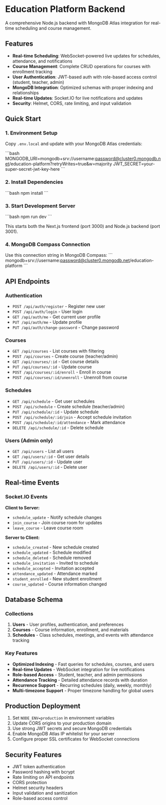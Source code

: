 # Education Platform Backend

A comprehensive Node.js backend with MongoDB Atlas integration for real-time scheduling and course management.

## Features

- **Real-time Scheduling**: WebSocket-powered live updates for schedules, attendance, and notifications
- **Course Management**: Complete CRUD operations for courses with enrollment tracking
- **User Authentication**: JWT-based auth with role-based access control (student, teacher, admin)
- **MongoDB Integration**: Optimized schemas with proper indexing and relationships
- **Real-time Updates**: Socket.IO for live notifications and updates
- **Security**: Helmet, CORS, rate limiting, and input validation

## Quick Start

### 1. Environment Setup

Copy `.env.local` and update with your MongoDB Atlas credentials:

\`\`\`bash
MONGODB_URI=mongodb+srv://username:password@cluster0.mongodb.net/education-platform?retryWrites=true&w=majority
JWT_SECRET=your-super-secret-jwt-key-here
\`\`\`

### 2. Install Dependencies

\`\`\`bash
npm install
\`\`\`

### 3. Start Development Server

\`\`\`bash
npm run dev
\`\`\`

This starts both the Next.js frontend (port 3000) and Node.js backend (port 3001).

### 4. MongoDB Compass Connection

Use this connection string in MongoDB Compass:
\`\`\`
mongodb+srv://username:password@cluster0.mongodb.net/education-platform
\`\`\`

## API Endpoints

### Authentication
- `POST /api/auth/register` - Register new user
- `POST /api/auth/login` - User login
- `GET /api/auth/me` - Get current user profile
- `PUT /api/auth/me` - Update profile
- `PUT /api/auth/change-password` - Change password

### Courses
- `GET /api/courses` - List courses with filtering
- `POST /api/courses` - Create course (teacher/admin)
- `GET /api/courses/:id` - Get course details
- `PUT /api/courses/:id` - Update course
- `POST /api/courses/:id/enroll` - Enroll in course
- `POST /api/courses/:id/unenroll` - Unenroll from course

### Schedules
- `GET /api/schedule` - Get user schedules
- `POST /api/schedule` - Create schedule (teacher/admin)
- `PUT /api/schedule/:id` - Update schedule
- `POST /api/schedule/:id/join` - Accept schedule invitation
- `POST /api/schedule/:id/attendance` - Mark attendance
- `DELETE /api/schedule/:id` - Delete schedule

### Users (Admin only)
- `GET /api/users` - List all users
- `GET /api/users/:id` - Get user details
- `PUT /api/users/:id` - Update user
- `DELETE /api/users/:id` - Delete user

## Real-time Events

### Socket.IO Events

**Client to Server:**
- `schedule_update` - Notify schedule changes
- `join_course` - Join course room for updates
- `leave_course` - Leave course room

**Server to Client:**
- `schedule_created` - New schedule created
- `schedule_updated` - Schedule modified
- `schedule_deleted` - Schedule removed
- `schedule_invitation` - Invited to schedule
- `schedule_accepted` - Invitation accepted
- `attendance_updated` - Attendance marked
- `student_enrolled` - New student enrollment
- `course_updated` - Course information changed

## Database Schema

### Collections

1. **Users** - User profiles, authentication, and preferences
2. **Courses** - Course information, enrollment, and materials
3. **Schedules** - Class schedules, meetings, and events with attendance tracking

### Key Features

- **Optimized Indexing** - Fast queries for schedules, courses, and users
- **Real-time Updates** - WebSocket integration for live notifications
- **Role-based Access** - Student, teacher, and admin permissions
- **Attendance Tracking** - Detailed attendance records with duration
- **Recurrence Support** - Recurring schedules (daily, weekly, monthly)
- **Multi-timezone Support** - Proper timezone handling for global users

## Production Deployment

1. Set `NODE_ENV=production` in environment variables
2. Update CORS origins to your production domain
3. Use strong JWT secrets and secure MongoDB credentials
4. Enable MongoDB Atlas IP whitelist for your server
5. Configure proper SSL certificates for WebSocket connections

## Security Features

- JWT token authentication
- Password hashing with bcrypt
- Rate limiting on API endpoints
- CORS protection
- Helmet security headers
- Input validation and sanitization
- Role-based access control
